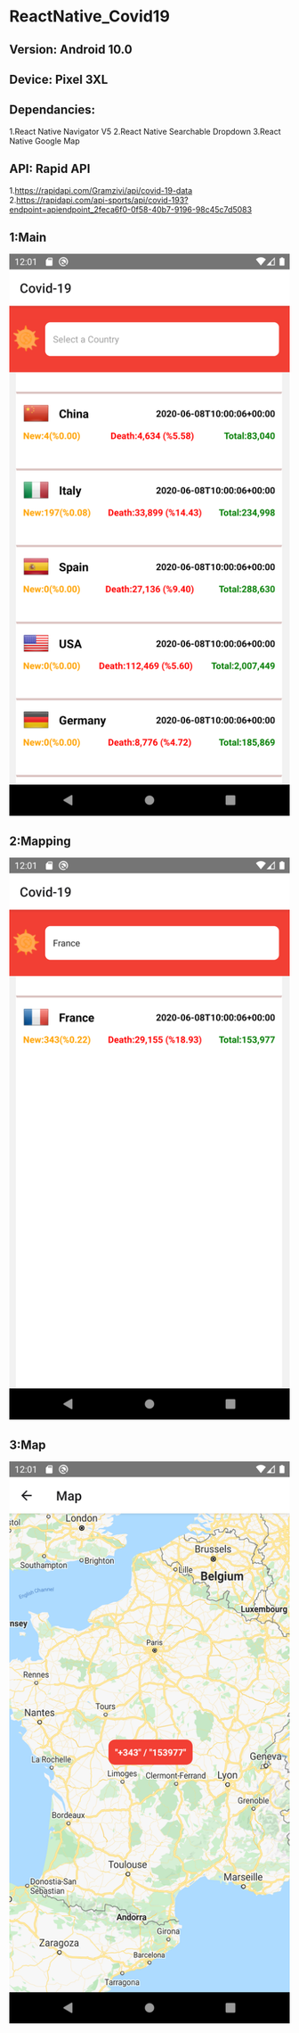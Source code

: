 # ReactNative_Covid19

## Version: Android 10.0  
## Device: Pixel 3XL 

## Dependancies: 
1.React Native Navigator V5 
2.React Native Searchable Dropdown 
3.React Native Google Map

## API: Rapid API 
1.https://rapidapi.com/Gramzivi/api/covid-19-data   
2.https://rapidapi.com/api-sports/api/covid-193?endpoint=apiendpoint_2feca6f0-0f58-40b7-9196-98c45c7d5083
 
 ## 1:Main
![image](https://github.com/6vvvvvv/ReactNative_Covid19/blob/master/img/1.png)

## 2:Mapping
![image](https://github.com/6vvvvvv/ReactNative_Covid19/blob/master/img/2.png)

## 3:Map
![image](https://github.com/6vvvvvv/ReactNative_Covid19/blob/master/img/3.png)
